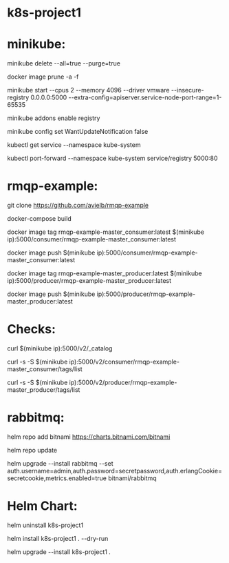 # k8s-project1


# minikube:

minikube delete --all=true --purge=true

docker image prune -a -f

minikube start --cpus 2 --memory 4096 --driver vmware --insecure-registry 0.0.0.0:5000 --extra-config=apiserver.service-node-port-range=1-65535

minikube addons enable registry

minikube config set WantUpdateNotification false

kubectl get service --namespace kube-system

kubectl port-forward --namespace kube-system service/registry 5000:80


# rmqp-example:

git clone https://github.com/avielb/rmqp-example

docker-compose build

docker image tag rmqp-example-master_consumer:latest $(minikube ip):5000/consumer/rmqp-example-master_consumer:latest

docker image push $(minikube ip):5000/consumer/rmqp-example-master_consumer:latest

docker image tag rmqp-example-master_producer:latest $(minikube ip):5000/producer/rmqp-example-master_producer:latest

docker image push $(minikube ip):5000/producer/rmqp-example-master_producer:latest

# Checks:
curl $(minikube ip):5000/v2/_catalog

curl -s -S $(minikube ip):5000/v2/consumer/rmqp-example-master_consumer/tags/list

curl -s -S $(minikube ip):5000/v2/producer/rmqp-example-master_producer/tags/list




# rabbitmq:
helm repo add bitnami https://charts.bitnami.com/bitnami

helm repo update

helm upgrade --install rabbitmq --set auth.username=admin,auth.password=secretpassword,auth.erlangCookie=secretcookie,metrics.enabled=true bitnami/rabbitmq


# Helm Chart:
helm uninstall k8s-project1

helm install k8s-project1 . --dry-run

helm upgrade --install k8s-project1 .
